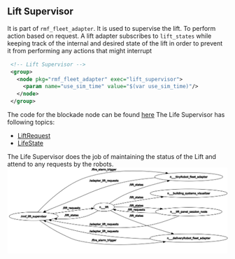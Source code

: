 ## Lift Supervisor

It is part of `rmf_fleet_adapter`. It is used to supervise the lift. To perform action based on request. A lift adapter subscribes to `lift_states` while keeping track of the internal and desired state of the lift in order to prevent it from performing any actions that might interrupt

```xml
 <!-- Lift Supervisor -->
 <group>
   <node pkg="rmf_fleet_adapter" exec="lift_supervisor">
     <param name="use_sim_time" value="$(var use_sim_time)"/>
   </node>
 </group>
```

The code for the blockade node can be found [here](https://github.com/open-rmf/rmf_ros2/blob/main/rmf_fleet_adapter/src/lift_supervisor/Node.cpp)
The Life Supervisor has following topics:

- [LiftRequest](https://github.com/open-rmf/rmf_internal_msgs/blob/main/rmf_lift_msgs/msg/LiftRequest.msg)
- [LifeState](https://github.com/open-rmf/rmf_internal_msgs/blob/main/rmf_lift_msgs/msg/LiftState.msg)

The Life Supervisor does the job of maintaining the status of the Lift and attend to any requests by the robots.
![Life Supervisor](./images/liftsupervisor_rosgraph.png)
